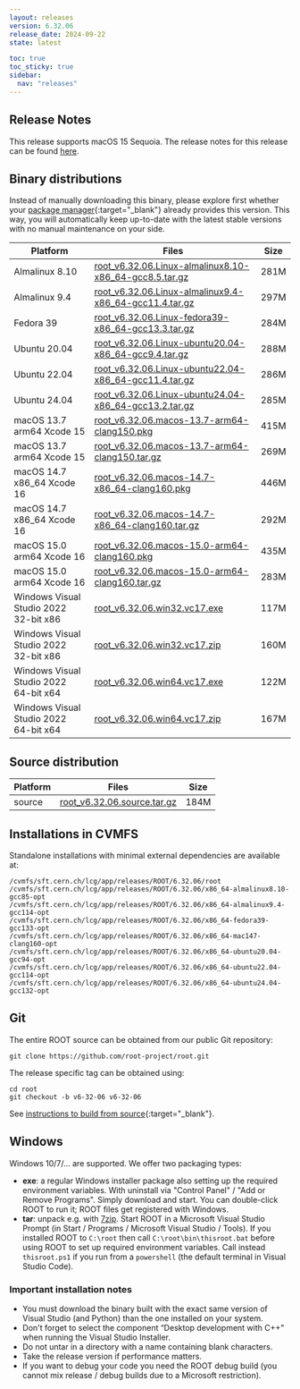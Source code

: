 ```yaml
---
layout: releases
version: 6.32.06
release_date: 2024-09-22
state: latest

toc: true
toc_sticky: true
sidebar:
  nav: "releases"
---
```



## Release Notes

This release supports macOS 15 Sequoia.
The release notes for this release can be found [here](https://root.cern/doc/v632/release-notes.html#release-6.32.06).

## Binary distributions

Instead of manually downloading this binary, please explore first whether your [package manager](../../install/#install-via-a-package-manager){:target="\_blank"} already provides this version.
This way, you will automatically keep up-to-date with the latest stable versions with no manual maintenance on your side.

| Platform       | Files | Size |
|-----------|-------|-----|
| Almalinux 8.10 | [root_v6.32.06.Linux-almalinux8.10-x86_64-gcc8.5.tar.gz](https://root.cern/download/root_v6.32.06.Linux-almalinux8.10-x86_64-gcc8.5.tar.gz) | 281M |
| Almalinux 9.4 | [root_v6.32.06.Linux-almalinux9.4-x86_64-gcc11.4.tar.gz](https://root.cern/download/root_v6.32.06.Linux-almalinux9.4-x86_64-gcc11.4.tar.gz) | 297M |
| Fedora 39 | [root_v6.32.06.Linux-fedora39-x86_64-gcc13.3.tar.gz](https://root.cern/download/root_v6.32.06.Linux-fedora39-x86_64-gcc13.3.tar.gz) | 284M |
| Ubuntu 20.04 | [root_v6.32.06.Linux-ubuntu20.04-x86_64-gcc9.4.tar.gz](https://root.cern/download/root_v6.32.06.Linux-ubuntu20.04-x86_64-gcc9.4.tar.gz) | 288M |
| Ubuntu 22.04 | [root_v6.32.06.Linux-ubuntu22.04-x86_64-gcc11.4.tar.gz](https://root.cern/download/root_v6.32.06.Linux-ubuntu22.04-x86_64-gcc11.4.tar.gz) | 286M |
| Ubuntu 24.04 | [root_v6.32.06.Linux-ubuntu24.04-x86_64-gcc13.2.tar.gz](https://root.cern/download/root_v6.32.06.Linux-ubuntu24.04-x86_64-gcc13.2.tar.gz) | 285M |
| macOS 13.7 arm64 Xcode 15 | [root_v6.32.06.macos-13.7-arm64-clang150.pkg](https://root.cern/download/root_v6.32.06.macos-13.7-arm64-clang150.pkg) | 415M |
| macOS 13.7 arm64 Xcode 15 | [root_v6.32.06.macos-13.7-arm64-clang150.tar.gz](https://root.cern/download/root_v6.32.06.macos-13.7-arm64-clang150.tar.gz) | 269M |
| macOS 14.7 x86_64 Xcode 16 | [root_v6.32.06.macos-14.7-x86_64-clang160.pkg](https://root.cern/download/root_v6.32.06.macos-14.7-x86_64-clang160.pkg) | 446M |
| macOS 14.7 x86_64 Xcode 16 | [root_v6.32.06.macos-14.7-x86_64-clang160.tar.gz](https://root.cern/download/root_v6.32.06.macos-14.7-x86_64-clang160.tar.gz) | 292M |
| macOS 15.0 arm64 Xcode 16 | [root_v6.32.06.macos-15.0-arm64-clang160.pkg](https://root.cern/download/root_v6.32.06.macos-15.0-arm64-clang160.pkg) | 435M |
| macOS 15.0 arm64 Xcode 16 | [root_v6.32.06.macos-15.0-arm64-clang160.tar.gz](https://root.cern/download/root_v6.32.06.macos-15.0-arm64-clang160.tar.gz) | 283M |
| Windows Visual Studio 2022 32-bit x86  | [root_v6.32.06.win32.vc17.exe](https://root.cern/download/root_v6.32.06.win32.vc17.exe) | 117M |
| Windows Visual Studio 2022 32-bit x86  | [root_v6.32.06.win32.vc17.zip](https://root.cern/download/root_v6.32.06.win32.vc17.zip) | 160M |
| Windows Visual Studio 2022 64-bit x64  | [root_v6.32.06.win64.vc17.exe](https://root.cern/download/root_v6.32.06.win64.vc17.exe) | 122M |
| Windows Visual Studio 2022 64-bit x64  | [root_v6.32.06.win64.vc17.zip](https://root.cern/download/root_v6.32.06.win64.vc17.zip) | 167M |

## Source distribution

| Platform       | Files | Size |
|-----------|-------|-----|
| source | [root_v6.32.06.source.tar.gz](https://root.cern/download/root_v6.32.06.source.tar.gz) | 184M |


## Installations in CVMFS

Standalone installations with minimal external dependencies are available at:
~~~
/cvmfs/sft.cern.ch/lcg/app/releases/ROOT/6.32.06/root
/cvmfs/sft.cern.ch/lcg/app/releases/ROOT/6.32.06/x86_64-almalinux8.10-gcc85-opt
/cvmfs/sft.cern.ch/lcg/app/releases/ROOT/6.32.06/x86_64-almalinux9.4-gcc114-opt
/cvmfs/sft.cern.ch/lcg/app/releases/ROOT/6.32.06/x86_64-fedora39-gcc133-opt
/cvmfs/sft.cern.ch/lcg/app/releases/ROOT/6.32.06/x86_64-mac147-clang160-opt
/cvmfs/sft.cern.ch/lcg/app/releases/ROOT/6.32.06/x86_64-ubuntu20.04-gcc94-opt
/cvmfs/sft.cern.ch/lcg/app/releases/ROOT/6.32.06/x86_64-ubuntu22.04-gcc114-opt
/cvmfs/sft.cern.ch/lcg/app/releases/ROOT/6.32.06/x86_64-ubuntu24.04-gcc132-opt
~~~


## Git

The entire ROOT source can be obtained from our public Git repository:

~~~
git clone https://github.com/root-project/root.git
~~~
The release specific tag can be obtained using:
~~~
cd root
git checkout -b v6-32-06 v6-32-06
~~~

See [instructions to build from source](../../install/#build-from-source){:target="\_blank"}.

## Windows

Windows 10/7/... are supported. We offer two packaging types:

 * **exe**: a regular Windows installer package also setting up the required environment variables. With uninstall via "Control Panel" / "Add or Remove Programs". Simply download and start. You can double-click ROOT to run it; ROOT files get registered with Windows.
 * **tar**: unpack e.g. with [7zip](https://www.7-zip.org). Start ROOT in a Microsoft Visual Studio Prompt (in Start / Programs / Microsoft Visual Studio / Tools). If you installed ROOT to `C:\root` then call `C:\root\bin\thisroot.bat` before using ROOT to set up required environment variables. Call instead `thisroot.ps1` if you run from a `powershell` (the default terminal in Visual Studio Code).

### Important installation notes

 * You must download the binary built with the exact same version of Visual Studio (and Python) than the one installed on your system.
 * Don't forget to select the component “Desktop development with C++" when running the Visual Studio Installer.
 * Do not untar in a directory with a name containing blank characters.
 * Take the release version if performance matters.
 * If you want to debug your code you need the ROOT debug build (you cannot mix release / debug builds due to a Microsoft restriction).
